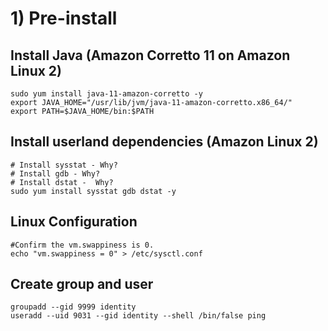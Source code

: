 # 1\) Pre-install

## Install Java \(Amazon Corretto 11 on Amazon Linux 2\)

```text
sudo yum install java-11-amazon-corretto -y
export JAVA_HOME="/usr/lib/jvm/java-11-amazon-corretto.x86_64/"
export PATH=$JAVA_HOME/bin:$PATH
```

## Install userland dependencies \(Amazon Linux 2\)

```text
# Install sysstat - Why?
# Install gdb - Why?
# Install dstat -  Why?
sudo yum install sysstat gdb dstat -y
```

## Linux Configuration

```text
#Confirm the vm.swappiness is 0.
echo "vm.swappiness = 0" > /etc/sysctl.conf
```

## Create group and user

```text
groupadd --gid 9999 identity 
useradd --uid 9031 --gid identity --shell /bin/false ping
```

